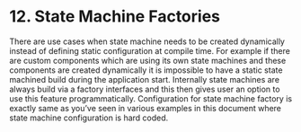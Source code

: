 # 12. State Machine Factories

There are use cases when state machine needs to be created dynamically instead of defining static configuration at compile time. For example if there are custom components which are using its own state machines and these components are created dynamically it is impossible to have a static state machined build during the application start. Internally state machines are always build via a factory interfaces and this then gives user an option to use this feature programmatically. Configuration for state machine factory is exactly same as you’ve seen in various examples in this document where state machine configuration is hard coded.